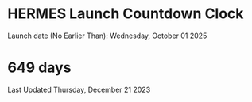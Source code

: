 # HERMES Launch Countdown Clock

Launch date (No Earlier Than): Wednesday, October 01 2025
# 649 days

Last Updated Thursday, December 21 2023